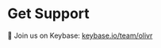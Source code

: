# Get Support

:closed_lock_with_key: Join us on Keybase: [keybase.io/team/olivr](https://keybase.io/team/olivr)
